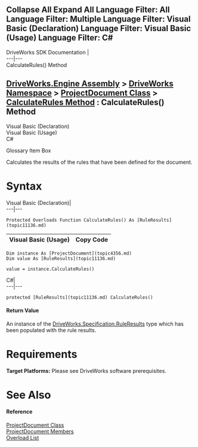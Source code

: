 Collapse All Expand All Language Filter: All  Language Filter: Multiple  Language Filter: Visual Basic (Declaration) Language Filter: Visual Basic (Usage) Language Filter: C#  
---  
DriveWorks SDK Documentation  |   
---|---  
CalculateRules() Method   
  
[DriveWorks.Engine Assembly](topic2156.md) > [DriveWorks Namespace](topic2159.md) > [ProjectDocument Class](topic4356.md) > [CalculateRules Method](topic4364.md) : CalculateRules() Method  
---  
  
Visual Basic (Declaration)    
Visual Basic (Usage)    
C# 

Glossary Item Box

Calculates the results of the rules that have been defined for the document. 

# Syntax

Visual Basic (Declaration)|   
---|---  
      
    
    Protected Overloads Function CalculateRules() As [RuleResults](topic11136.md)  
  
Visual Basic (Usage)| Copy Code  
---|---  
      
    
    Dim instance As [ProjectDocument](topic4356.md)
    Dim value As [RuleResults](topic11136.md)
     
    value = instance.CalculateRules()  
  
C#|   
---|---  
      
    
    protected [RuleResults](topic11136.md) CalculateRules()  
  
#### Return Value

An instance of the [DriveWorks.Specification.RuleResults](topic11136.md) type which has been populated with the rule results.

# Requirements

**Target Platforms:** Please see DriveWorks software prerequisites.

# See Also

#### Reference

[ProjectDocument Class](topic4356.md)   
[ProjectDocument Members](topic4357.md)   
[Overload List](topic4364.md)


